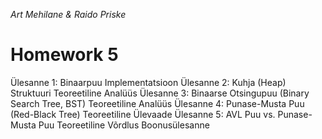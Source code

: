 *Art Mehilane & Raido Priske*
# Homework 5
Ülesanne 1: Binaarpuu Implementatsioon
Ülesanne 2: Kuhja (Heap) Struktuuri Teoreetiline Analüüs
Ülesanne 3: Binaarse Otsingupuu (Binary Search Tree, BST) Teoreetiline Analüüs
Ülesanne 4: Punase-Musta Puu (Red-Black Tree) Teoreetiline Ülevaade
Ülesanne 5: AVL Puu vs. Punase-Musta Puu Teoreetiline Võrdlus
Boonusülesanne
